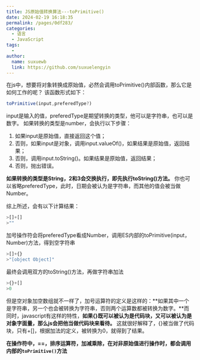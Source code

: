```yaml
---
title: JS原始值转换算法---toPrimitive()
date: 2024-02-19 16:18:35
permalink: /pages/0df283/
categories:
  - 语言
  - JavaScript
tags:
  - 
author: 
  name: suxuewb
  link: https://github.com/suxuelengyin
---
```

在js中，想要将对象转换成原始值，必然会调用toPrimitive()内部函数，那么它是如何工作的呢？
该函数形式如下：
```javascript
toPrimitive(input,preferedType?)
```
input是输入的值，preferedType是期望转换的类型，他可以是字符串，也可以是数字。
如果转换的类型是number，会执行以下步骤：
1. 如果input是原始值，直接返回这个值；
2. 否则，如果input是对象，调用input.valueOf()，如果结果是原始值，返回结果；
3. 否则，调用input.toString()。如果结果是原始值，返回结果；
4. 否则，抛出错误。

**如果转换的类型是String，2和3会交换执行，即先执行toString()方法。**
你也可以省略preferedType，此时，日期会被认为是字符串，而其他的值会被当做Number。

综上所述，会有以下计算结果：
```javascript
>[]+[]
>""
```
加号操作符会将preferedType看成Number，调用ES内部的toPrimitive(input，Number)方法，得到空字符串

```javascript
>[]+{}
>"[object Object]"
```
最终会调用双方的toString()方法，再做字符串加法

```javascript
>{}+[]
>0
```
但是空对象加空数组就不一样了，加号运算符的定义是这样的：**如果其中一个是字符串，另一个也会被转换为字符串，否则两个运算数都被转换为数字。**而同时，javascript有这样的特性，**如果{}既可以被认为是代码块，又可以被认为是对象字面量，那么js会把他当做代码块来看待。**
这就很好解释了，{}被当做了代码块，只有+[]，根据加法的定义，被转换为0，就得到了结果。

**在操作符中，==，排序运算符，加减乘除，在对非原始值进行操作时，都会调用内部的`toPrimitive()`方法**









